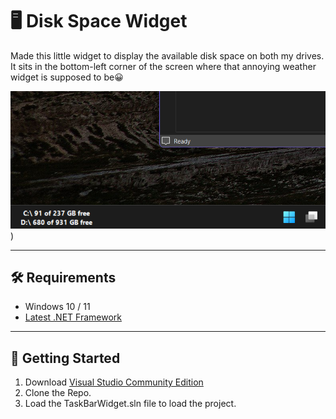 # 🖥️ Disk Space Widget

Made this little widget to display the available disk space on both my drives.  It sits in the bottom-left corner of the screen where that annoying weather widget is supposed to be😀

![Screenshot](https://github.com/tabrezakhtar/taskbar-widget/blob/master/Screenshot.png))

---

## 🛠 Requirements

- Windows 10 / 11
- [Latest .NET Framework](https://dotnet.microsoft.com/en-us/download/dotnet-framework)

---

## 🚀 Getting Started

1. Download [Visual Studio Community Edition](https://visualstudio.microsoft.com/vs/community/)
2. Clone the Repo.
3. Load the TaskBarWidget.sln file to load the project.
